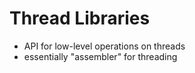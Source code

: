 # Thread Libraries
- API for low-level operations on threads
- essentially "assembler" for threading
